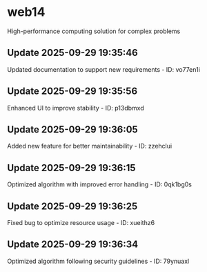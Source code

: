 # web14
High-performance computing solution for complex problems

## Update 2025-09-29 19:35:46
Updated documentation to support new requirements - ID: vo77en1i


## Update 2025-09-29 19:35:56
Enhanced UI to improve stability - ID: p13dbmxd


## Update 2025-09-29 19:36:05
Added new feature for better maintainability - ID: zzehclui


## Update 2025-09-29 19:36:15
Optimized algorithm with improved error handling - ID: 0qk1bg0s


## Update 2025-09-29 19:36:25
Fixed bug to optimize resource usage - ID: xueithz6


## Update 2025-09-29 19:36:34
Optimized algorithm following security guidelines - ID: 79ynuaxl

